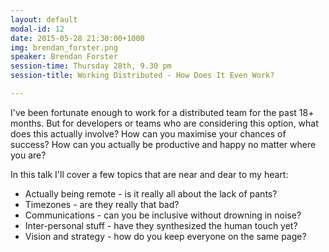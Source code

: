 ```yaml
---
layout: default
modal-id: 12
date: 2015-05-28 21:30:00+1000
img: brendan_forster.png
speaker: Brendan Forster
session-time: Thursday 28th, 9.30 pm
session-title: Working Distributed - How Does It Even Work?

---
```

I've been fortunate enough to work for a distributed team for the past 18+ months. But for developers or teams who are considering this option, what does this actually involve? How can you maximise your chances of success? How can you actually be productive and happy no matter where you are?

In this talk I'll cover a few topics that are near and dear to my heart:

* Actually being remote - is it really all about the lack of pants? 
* Timezones - are they really that bad? 
* Communications - can you be inclusive without drowning in noise? 
* Inter-personal stuff - have they synthesized the human touch yet? 
* Vision and strategy - how do you keep everyone on the same page?